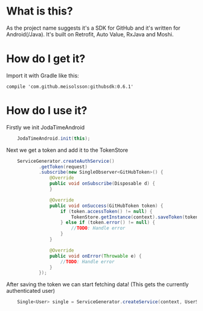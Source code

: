 # What is this?

As the project name suggests it's a SDK for GitHub and it's written for Android(/Java). It's built on Retrofit, Auto Value, RxJava and Moshi.

# How do I get it?

Import it with Gradle like this:

<code>compile 'com.github.meisolsson:githubsdk:0.6.1'</code>

# How do I use it?

Firstly we init JodaTimeAndroid
```java
    JodaTimeAndroid.init(this);
```

Next we get a token and add it to the TokenStore
```java
    ServiceGenerator.createAuthService()
            .getToken(request)
            .subscribe(new SingleObserver<GitHubToken>() {
                @Override
                public void onSubscribe(Disposable d) {
                }

                @Override
                public void onSuccess(GitHubToken token) {
                    if (token.accessToken() != null) {
                        TokenStore.getInstance(context).saveToken(token);
                    } else if (token.error() != null) {
                        //TODO: Handle error
                    }
                }

                @Override
                public void onError(Throwable e) {
                    //TODO: Handle error
                }
            });
```

After saving the token we can start fetching data! (This gets the currently authenticated user)
```java
    Single<User> single = ServiceGenerator.createService(context, UserService.class).getUser();
```
